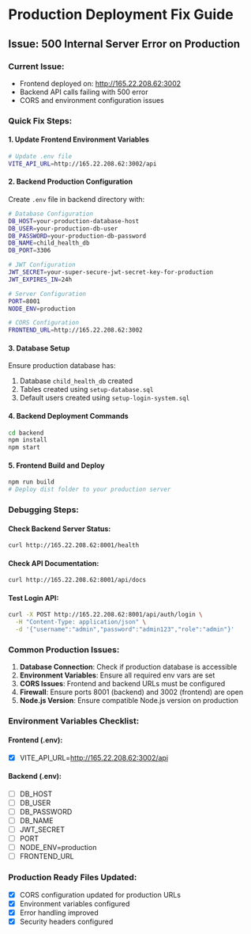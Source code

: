 # Production Deployment Fix Guide

## Issue: 500 Internal Server Error on Production

### Current Issue:
- Frontend deployed on: http://165.22.208.62:3002
- Backend API calls failing with 500 error
- CORS and environment configuration issues

### Quick Fix Steps:

#### 1. Update Frontend Environment Variables
```bash
# Update .env file
VITE_API_URL=http://165.22.208.62:3002/api
```

#### 2. Backend Production Configuration
Create `.env` file in backend directory with:
```bash
# Database Configuration
DB_HOST=your-production-database-host
DB_USER=your-production-db-user
DB_PASSWORD=your-production-db-password
DB_NAME=child_health_db
DB_PORT=3306

# JWT Configuration
JWT_SECRET=your-super-secure-jwt-secret-key-for-production
JWT_EXPIRES_IN=24h

# Server Configuration
PORT=8001
NODE_ENV=production

# CORS Configuration
FRONTEND_URL=http://165.22.208.62:3002
```

#### 3. Database Setup
Ensure production database has:
1. Database `child_health_db` created
2. Tables created using `setup-database.sql`
3. Default users created using `setup-login-system.sql`

#### 4. Backend Deployment Commands
```bash
cd backend
npm install
npm start
```

#### 5. Frontend Build and Deploy
```bash
npm run build
# Deploy dist folder to your production server
```

### Debugging Steps:

#### Check Backend Server Status:
```bash
curl http://165.22.208.62:8001/health
```

#### Check API Documentation:
```bash
curl http://165.22.208.62:8001/api/docs
```

#### Test Login API:
```bash
curl -X POST http://165.22.208.62:8001/api/auth/login \
  -H "Content-Type: application/json" \
  -d '{"username":"admin","password":"admin123","role":"admin"}'
```

### Common Production Issues:

1. **Database Connection**: Check if production database is accessible
2. **Environment Variables**: Ensure all required env vars are set
3. **CORS Issues**: Frontend and backend URLs must be configured
4. **Firewall**: Ensure ports 8001 (backend) and 3002 (frontend) are open
5. **Node.js Version**: Ensure compatible Node.js version on production

### Environment Variables Checklist:

#### Frontend (.env):
- [x] VITE_API_URL=http://165.22.208.62:3002/api

#### Backend (.env):
- [ ] DB_HOST
- [ ] DB_USER  
- [ ] DB_PASSWORD
- [ ] DB_NAME
- [ ] JWT_SECRET
- [ ] PORT
- [ ] NODE_ENV=production
- [ ] FRONTEND_URL

### Production Ready Files Updated:
- [x] CORS configuration updated for production URLs
- [x] Environment variables configured
- [x] Error handling improved
- [x] Security headers configured
